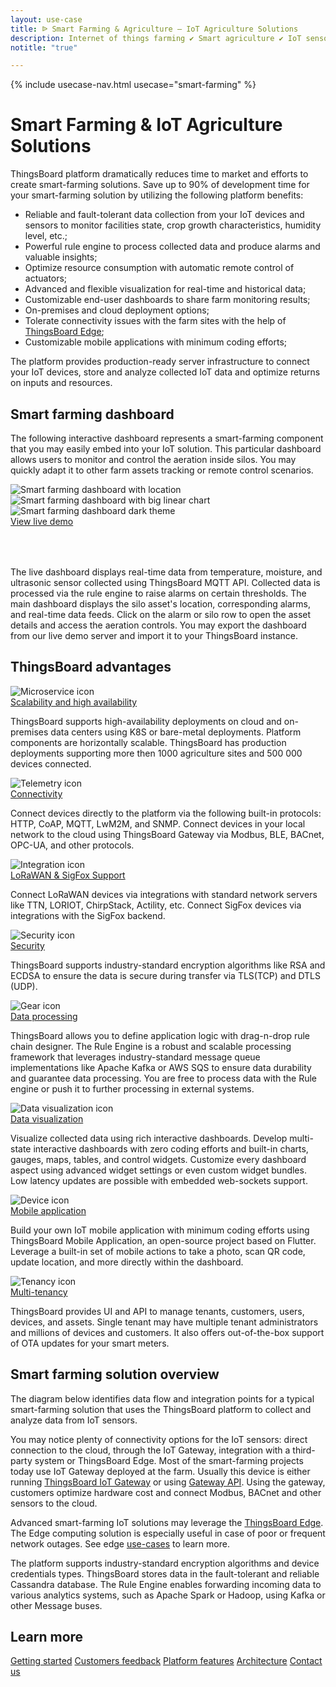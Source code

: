 ```yaml
---
layout: use-case
title: ᐉ Smart Farming & Agriculture — IoT Agriculture Solutions
description: Internet of things farming ✔ Smart agriculture ✔ IoT sensors in agriculture ⚫ ThingsBoard ➤ Save up to 90% of development time for your smart-farming & agriculture solutions
notitle: "true"

---
```


{% include usecase-nav.html usecase="smart-farming" %}

<h1 class="usecase-title">Smart Farming & IoT Agriculture Solutions</h1>

ThingsBoard platform dramatically reduces time to market and efforts to create smart-farming solutions.
Save up to 90% of development time for your smart-farming solution by utilizing the following platform benefits:

  - Reliable and fault-tolerant data collection from your IoT devices and sensors to monitor facilities state, crop growth characteristics, humidity level, etc.;
  - Powerful rule engine to process collected data and produce alarms and valuable insights;
  - Optimize resource consumption with automatic remote control of actuators;
  - Advanced and flexible visualization for real-time and historical data;
  - Customizable end-user dashboards to share farm monitoring results;
  - On-premises and cloud deployment options;
  - Tolerate connectivity issues with the farm sites with the help of [ThingsBoard Edge](/products/thingsboard-edge/);
  - Customizable mobile applications with minimum coding efforts;

The platform provides production-ready server infrastructure to connect your IoT devices, store and analyze collected IoT data and optimize returns on inputs and resources.

## Smart farming dashboard

The following interactive dashboard represents a smart-farming component that you may easily embed into your IoT solution. 
This particular dashboard allows users to monitor and control the aeration inside silos. 
You may quickly adapt it to other farm assets tracking or remote control scenarios.

<div class="usecase-carousel owl-carousel owl-theme">
    <div>
        <img class="item-image" src="https://img.thingsboard.io/usecases/smart-farming/sf1.png" alt="Smart farming dashboard with location">
    </div>
    <div>
        <img class="item-image" src="https://img.thingsboard.io/usecases/smart-farming/sf2.png" alt="Smart farming dashboard with big linear chart">
    </div>
    <div>
        <img class="item-image" src="https://img.thingsboard.io/usecases/smart-farming/sf3.png" alt="Smart farming dashboard dark theme">
    </div>
</div>

<div class="center" style="margin-bottom: 64px;">
    <a id="UseCases_SmartFarming_ViewLiveDemo" target="_blank" href="https://demo.thingsboard.
io/dashboard/1f9828d0-058e-11e7-87f7-bb0136cc33d0?publicId=963ab470-34c9-11e7-a7ce-bb0136cc33d0" class="button gtm_button">View live demo</a>
</div>

The live dashboard displays real-time data from temperature, moisture, and ultrasonic sensor collected using ThingsBoard MQTT API.
Collected data is processed via the rule engine to raise alarms on certain thresholds.
The main dashboard displays the silo asset's location, corresponding alarms, and real-time data feeds.
Click on the alarm or silo row to open the asset details and access the aeration controls.
You may export the dashboard from our live demo server and import it to your ThingsBoard instance.

## ThingsBoard advantages
<section class="usecase-advantages">
    <div class="usecase-background">
        <div class="bottom-features1"></div><div class="bottom-features2"></div><div class="small11"></div><div class="small12"></div>
    </div>
    <div class="cards row">
        <div class="col-lg-6">
            <div class="block">
                <img src="https://img.thingsboard.io/microservices-icon.svg" alt="Microservice icon">
                <div>
                    <a class="title" href="/docs/reference/msa/">Scalability and high availability</a>
                    <p>ThingsBoard supports high-availability deployments on cloud and on-premises data centers using K8S or bare-metal deployments. 
                        Platform components are horizontally scalable. ThingsBoard has production deployments supporting more then 1000 agriculture sites and 500 000 devices connected.</p>
                </div>
            </div>
        </div>
        <div class="col-lg-6">
            <div class="block">
                <img src="https://img.thingsboard.io/telemetry-icon.svg" alt="Telemetry icon">
                <div>
                    <a class="title" href="/docs/getting-started-guides/connectivity/">Connectivity</a>
                    <p>Connect devices directly to the platform via the following built-in protocols: HTTP, CoAP, MQTT, LwM2M, and SNMP. 
                        Connect devices in your local network to the cloud using ThingsBoard Gateway via Modbus, BLE, BACnet, OPC-UA, and other protocols.</p>
                </div>
            </div>
        </div>
        <div class="col-lg-6">
            <div class="block">
                <img src="https://img.thingsboard.io/integration-icon.svg" alt="Integration icon">
                <div>
                    <a class="title" href="/docs/user-guide/integrations/">LoRaWAN & SigFox Support</a>
                    <p>Connect LoRaWAN devices via integrations with standard network servers like TTN, LORIOT, ChirpStack, Actility, etc. Connect SigFox devices via integrations with the SigFox backend.</p>
                </div>
            </div>
        </div>
        <div class="col-lg-6">
            <div class="block">
                <img src="https://img.thingsboard.io/security-icon.svg" alt="Security icon">
                <div>
                    <a class="title" href="/docs/pe/user-guide/ssl/http-over-ssl/">Security</a>
                    <p>ThingsBoard supports industry-standard encryption algorithms like RSA and ECDSA to ensure the data is secure during transfer via TLS(TCP) and DTLS (UDP).</p>
                </div>
            </div>
        </div>
        <div class="col-lg-6">
            <div class="block">
                <img src="https://img.thingsboard.io/engine-icon.svg" alt="Gear icon">
                <div>
                    <a class="title" href="/docs/pe/user-guide/rule-engine-2-0/overview/">Data processing</a>
                    <p>ThingsBoard allows you to define application logic with drag-n-drop rule chain designer. The Rule Engine is a robust and scalable processing framework that leverages industry-standard message queue implementations like Apache Kafka or AWS SQS to ensure data durability and guarantee data processing. You are free to process data with the Rule engine or push it to further processing in external systems.</p>
                </div>
            </div>
        </div>
        <div class="col-lg-6">
            <div class="block">
                <img src="https://img.thingsboard.io/visualization-icon.svg" alt="Data visualization icon">
                <div>
                    <a class="title" href="/docs/user-guide/dashboards/">Data visualization</a>
                    <p>Visualize collected data using rich interactive dashboards. Develop multi-state interactive dashboards with zero coding efforts and built-in charts, gauges, maps, tables, and control widgets. Customize every dashboard aspect using advanced widget settings or even custom widget bundles. Low latency updates are possible with embedded web-sockets support.</p>
                </div>
            </div>
        </div>
        <div class="col-lg-6">
            <div class="block">
                <img src="https://img.thingsboard.io/device-icon.svg" alt="Device icon">
                <div>
                    <a class="title" href="/docs/mobile/">Mobile application</a>
                    <p>Build your own IoT mobile application with minimum coding efforts using ThingsBoard Mobile Application, an open-source project based on Flutter. Leverage a built-in set of mobile actions to take a photo, scan QR code, update location, and more directly within the dashboard.</p>
                </div>
            </div>
        </div>
        <div class="col-lg-6">
            <div class="block">
                <img src="https://img.thingsboard.io/tenancy-icon.svg" alt="Tenancy icon">
                <div>
                    <a class="title" href="/docs/user-guide/entities-and-relations/">Multi-tenancy</a>
                    <p>ThingsBoard provides UI and API to manage tenants, customers, users, devices, and assets. Single tenant may have multiple tenant administrators and millions of devices and customers. It also offers out-of-the-box support of OTA updates for your smart meters.</p>
                </div>
            </div>
        </div>
    </div>
</section>

## Smart farming solution overview

The diagram below identifies data flow and integration points for a typical smart-farming solution that uses the ThingsBoard platform to collect and analyze data from IoT sensors.

<object width="100%" style="max-width: max-content; margin: 32px 0" data="https://img.thingsboard.io/iot-use-cases/smart-farming.svg"></object>

You may notice plenty of connectivity options for the IoT sensors: direct connection to the cloud, through the IoT Gateway, integration with a third-party system or ThingsBoard Edge.
Most of the smart-farming projects today use IoT Gateway deployed at the farm. 
Usually this device is either running [ThingsBoard IoT Gateway](/docs/iot-gateway/what-is-iot-gateway/) or using [Gateway API](/docs/reference/gateway-mqtt-api/).
Using the gateway, customers optimize hardware cost and connect Modbus, BACnet and other sensors to the cloud.  

Advanced smart-farming IoT solutions may leverage the [ThingsBoard Edge](/products/thingsboard-edge/). 
The Edge computing solution is especially useful in case of poor or frequent network outages. See edge [use-cases](/docs/edge/use-cases/overview/) to learn more.

The platform supports industry-standard encryption algorithms and device credentials types. ThingsBoard stores data in the fault-tolerant and reliable Cassandra database.
The Rule Engine enables forwarding incoming data to various analytics systems, such as Apache Spark or Hadoop, using Kafka or other Message buses.

## Learn more
<div class="usecases-bottom-nav">
    <a id="UseCases_SmartFarming_GetStart" href="/docs/getting-started-guides/helloworld/" class="button gtm_button">Getting 
started</a>
    <a id="UseCases_SmartFarming_CustomersFb" href="/industries/smart-energy/" class="button gtm_button">Customers feedback</a>
    <a id="UseCases_SmartFarming_PlatformFeatures" href="/docs/#platform-features" class="button gtm_button">Platform features</a>
    <a id="UseCases_SmartFarming_Architecture" href="/docs/reference/" class="button gtm_button">Architecture</a>
    <a id="UseCases_SmartFarming_ContactUs" href="/docs/contact-us/" class="button gtm_button">Contact us</a>
</div>


